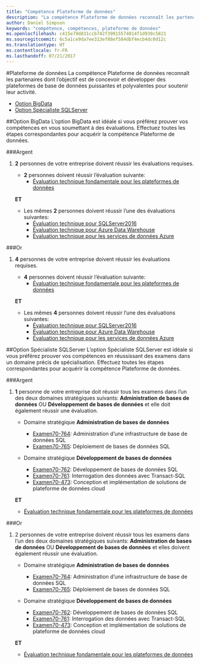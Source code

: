 ```yaml
---
title: "Compétence Plateforme de données"
description: "La compétence Plateforme de données reconnaît les partenaires dont l’objectif est de concevoir et développer des plateformes de base de données puissantes et polyvalentes pour soutenir leur activité."
author: Daniel Simpson
keywords: "compétence, compétences, plateforme de données"
ms.openlocfilehash: c415e79d831ccb742f39915574014f1d939c5821
ms.sourcegitcommit: 6c5a1ce9da7ee313ef88ef584dbf4ecb4dc0d12c
ms.translationtype: HT
ms.contentlocale: fr-FR
ms.lasthandoff: 07/21/2017
---
```

#<a name="data-platform"></a>Plateforme de données
La compétence Plateforme de données reconnaît les partenaires dont l’objectif est de concevoir et développer des plateformes de base de données puissantes et polyvalentes pour soutenir leur activité.

- [Option BigData](#big-data-option) 
- [Option Spécialiste SQLServer](#sql-server-specialist-option)

##<a name="big-data-option"></a>Option BigData
L’option BigData est idéale si vous préférez prouver vos compétences en vous soumettant à des évaluations. Effectuez toutes les étapes correspondantes pour acquérir la compétence Plateforme de données.

###<a name="silver"></a>Argent
1. **2** personnes de votre entreprise doivent réussir les évaluations requises.

    - **2** personnes doivent réussir l’évaluation suivante:
        - [Évaluation technique fondamentale pour les plateformes de données](https://partneruniversity.microsoft.com/?whr=uri:MicrosoftAccount&courseId=14354&scoId=nNGssUygB_8504778676)

    **ET**

    - Les mêmes **2** personnes doivent réussir l’une des évaluations suivantes:
        - [Évaluation technique pour SQLServer2016](https://partneruniversity.microsoft.com/?whr=uri:MicrosoftAccount&courseId=14355&scoId=nzHk0hygB_7404778676)
        - [Évaluation technique pour Azure Data Warehouse](https://partneruniversity.microsoft.com/?whr=uri:MicrosoftAccount&courseId=17491&scoId=1yUZ01TnD_1606265419)
        - [Évaluation technique pour les services de données Azure](https://partneruniversity.microsoft.com/?whr=uri:MicrosoftAccount&courseId=17490&scoId=2h3AfWTnD_4706265419)

###<a name="gold"></a>Or
1. **4** personnes de votre entreprise doivent réussir les évaluations requises.

    - **4** personnes doivent réussir l’évaluation suivante:
        - [Évaluation technique fondamentale pour les plateformes de données](https://partneruniversity.microsoft.com/?whr=uri:MicrosoftAccount&courseId=14354&scoId=nNGssUygB_8504778676)

    **ET**

    - Les mêmes **4** personnes doivent réussir l’une des évaluations suivantes:
        - [Évaluation technique pour SQLServer2016](https://partneruniversity.microsoft.com/?whr=uri:MicrosoftAccount&courseId=14355&scoId=nzHk0hygB_7404778676)
        - [Évaluation technique pour Azure Data Warehouse](https://partneruniversity.microsoft.com/?whr=uri:MicrosoftAccount&courseId=17491&scoId=1yUZ01TnD_1606265419)
        - [Évaluation technique pour les services de données Azure](https://partneruniversity.microsoft.com/?whr=uri:MicrosoftAccount&courseId=17490&scoId=2h3AfWTnD_4706265419)

##<a name="sql-server-specialist-option"></a>Option Spécialiste SQLServer
L’option Spécialiste SQLServer est idéale si vous préférez prouver vos compétences en réussissant des examens dans un domaine précis de spécialisation. Effectuez toutes les étapes correspondantes pour acquérir la compétence Plateforme de données.

###<a name="silver"></a>Argent
1. **1** personne de votre entreprise doit réussir tous les examens dans l’un des deux domaines stratégiques suivants: **Administration de bases de données** OU **Développement de bases de données** et elle doit également réussir une évaluation.

    - Domaine stratégique **Administration de bases de données**
        - [Examen70-764](https://www.microsoft.com/en-us/learning/exam-70-764.aspx): Administration d’une infrastructure de base de données SQL 
        - [Examen70-765](https://www.microsoft.com/en-us/learning/exam-70-765.aspx): Déploiement de bases de données SQL

    - Domaine stratégique **Développement de bases de données**
        - [Examen70-762](https://www.microsoft.com/en-us/learning/exam-70-762.aspx): Développement de bases de données SQL
        - [Examen70-761](https://www.microsoft.com/en-us/learning/exam-70-761.aspx): Interrogation des données avec Transact-SQL
        - [Examen70-473](https://www.microsoft.com/en-us/learning/exam-70-473.aspx): Conception et implémentation de solutions de plateforme de données cloud

    **ET**

    - [Évaluation technique fondamentale pour les plateformes de données](https://partneruniversity.microsoft.com/?whr=uri:MicrosoftAccount&courseId=14354&scoId=nNGssUygB_8504778676)

###<a name="gold"></a>Or
1. 2 personnes de votre entreprise doivent réussir tous les examens dans l’un des deux domaines stratégiques suivants: **Administration de bases de données** OU **Développement de bases de données** et elles doivent également réussir une évaluation.

    - Domaine stratégique **Administration de bases de données**
        - [Examen70-764](https://www.microsoft.com/en-us/learning/exam-70-764.aspx): Administration d’une infrastructure de base de données SQL 
        - [Examen70-765](https://www.microsoft.com/en-us/learning/exam-70-765.aspx): Déploiement de bases de données SQL

    - Domaine stratégique **Développement de bases de données**
        - [Examen70-762](https://www.microsoft.com/en-us/learning/exam-70-762.aspx): Développement de bases de données SQL
        - [Examen70-761](https://www.microsoft.com/en-us/learning/exam-70-761.aspx): Interrogation des données avec Transact-SQL
        - [Examen70-473](https://www.microsoft.com/en-us/learning/exam-70-473.aspx): Conception et implémentation de solutions de plateforme de données cloud

    **ET**

    - [Évaluation technique fondamentale pour les plateformes de données](https://partneruniversity.microsoft.com/?whr=uri:MicrosoftAccount&courseId=14354&scoId=nNGssUygB_8504778676)



